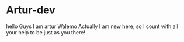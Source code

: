 # Artur-dev
hello Guys I am artur Walemo Actually I am new here, so I count with all your help to be just as you there!

